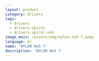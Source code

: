 ```yaml
---
layout: product
category: drivers
tags:
  - drivers
  - drivers-spiral
  - drivers-spiral-no5
image_main: /assets/img/nylon-no5-7.webp
language: el
name: 'NYLON No5 7'
description: 'NYLON No5 7'
---
```

